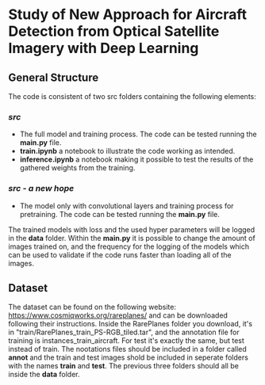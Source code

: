 # Study of New Approach for Aircraft Detection from Optical Satellite Imagery with Deep Learning

## General Structure ##

The code is consistent of two src folders containing the following elements: 

 ### *src* ###
* The full model and training process. The code can be tested running the **main.py** file.
* **train.ipynb** a notebook to illustrate the code working as intended.
* **inference.ipynb** a notebook making it possible to test the results of the gathered weights from the training.  
 ### *src - a new hope* ###
* The model only with convolutional layers and training process for pretraining. The code can be tested running the **main.py** file.


The trained models with loss and the used hyper parameters will be logged in the **data** folder. Within the **main.py** it is possible to change the amount of images trained on, and the frequency for the logging of the models which can be used to validate if the code runs faster than loading all of the images. 

## Dataset ##

The dataset can be found on the following website: https://www.cosmiqworks.org/rareplanes/ and can be downloaded following their instructions. Inside the RarePlanes folder you download, it's in "train/RarePlanes_train_PS-RGB_tiled.tar", and the annotation file for training is instances_train_aircraft. For test it's exactly the same, but test instead of train. The nootations files should be included in a folder called **annot** and the train and test images shold be included in seperate folders with the names **train** and **test**. The previous three folders should all be inside the **data** folder. 

